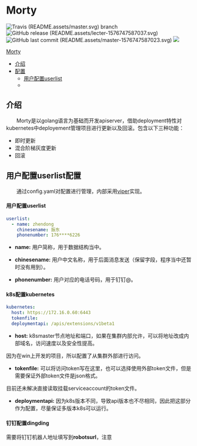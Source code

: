 # Morty

![Travis (README.assets/master.svg) branch](https://img.shields.io/travis/ranzhendong/morty/master?style=plastic)
![GitHub release (README.assets/lecter-1576747587037.svg)](https://img.shields.io/github/v/release/ranzhendong/morty?include_prereleases&style=plastic)
![GitHub last commit (README.assets/master-1576747587023.svg)](https://img.shields.io/github/last-commit/ranzhendong/morty/master?style=plastic)
![](README.assets/morty.svg)

[Morty](#Morty)

- [介绍](#介绍)
- [配置](#配置)
  - [用户配置userlist](#用户配置userlist)
  - 

## 介绍

&emsp;&emsp;Morty是以golang语言为基础而开发apiserver，借助deployment特性对kubernetes中deployement管理项目进行更新以及回滚。包含以下三种功能：

- 即时更新
- 混合阶梯灰度更新
- 回滚

## 用户配置userlist配置

&emsp;&emsp;通过config.yaml对配置进行管理，内部采用[viper](https://github.com/spf13/viper)实现。



#### 用户配置userlist

```yaml
userlist:
  - name: zhendong
    chinesename: 振东
    phonenumber: 176****6226
```

- **name:** 用户简称，用于数据结构当中。

- **chinesename:** 用户中文名称，用于后面消息发送（保留字段，程序当中还暂时没有用到）。

- **phonenumber:** 用户对应的电话号码，用于钉钉@。



#### k8s配置kubernetes

```yaml
kubernetes:
  host: https://172.16.0.60:6443
  tokenfile:
  deploymentapi: /apis/extensions/v1beta1
```

- **host:** k8smaster节点地址和端口，如果在集群内部允许，可以将地址改成内部域名，访问速度以及安全性提高。

因为在win上开发的项目，所以配置了从集群外部进行访问。

- **tokenfile:** 可以将访问token写在这里，也可以选择使用外部token文件，但是需要保证外部token文件是json格式。

目前还未解决直接读取挂载serviceaccount的token文件。

- **deploymentapi:** 因为k8s版本不同，导致api版本也不尽相同，因此把这部分作为配置，尽量保证多版本k8s可以运行。



#### 钉钉配置dingding

需要将钉钉机器人地址填写到**robotsurl**，注意




